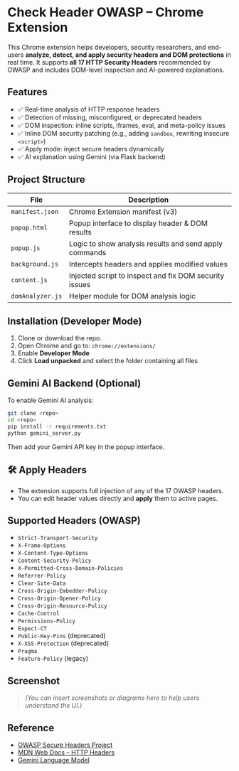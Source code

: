 # Check Header OWASP – Chrome Extension

This Chrome extension helps developers, security researchers, and end-users **analyze, detect, and apply security headers and DOM protections** in real time. It supports **all 17 HTTP Security Headers** recommended by OWASP and includes DOM-level inspection and AI-powered explanations.

## Features

- ✅ Real-time analysis of HTTP response headers
- ✅ Detection of missing, misconfigured, or deprecated headers
- ✅ DOM inspection: inline scripts, iframes, eval, and meta-policy issues
- ✅ Inline DOM security patching (e.g., adding `sandbox`, rewriting insecure `<script>`)
- ✅ Apply mode: inject secure headers dynamically
- ✅ AI explanation using Gemini (via Flask backend)

## Project Structure

| File              | Description                                                  |
|-------------------|--------------------------------------------------------------|
| `manifest.json`   | Chrome Extension manifest (v3)                               |
| `popup.html`      | Popup interface to display header & DOM results              |
| `popup.js`        | Logic to show analysis results and send apply commands       |
| `background.js`   | Intercepts headers and applies modified values               |
| `content.js`      | Injected script to inspect and fix DOM security issues       |
| `domAnalyzer.js`  | Helper module for DOM analysis logic                         |

## Installation (Developer Mode)

1. Clone or download the repo.
2. Open Chrome and go to: `chrome://extensions/`
3. Enable **Developer Mode**
4. Click **Load unpacked** and select the folder containing all files

## Gemini AI Backend (Optional)

To enable Gemini AI analysis:

```bash
git clone <repo>
cd <repo>
pip install -r requirements.txt
python gemini_server.py
```

Then add your Gemini API key in the popup interface.

## 🛠 Apply Headers

- The extension supports full injection of any of the 17 OWASP headers.
- You can edit header values directly and **apply** them to active pages.

## Supported Headers (OWASP)

- `Strict-Transport-Security`
- `X-Frame-Options`
- `X-Content-Type-Options`
- `Content-Security-Policy`
- `X-Permitted-Cross-Domain-Policies`
- `Referrer-Policy`
- `Clear-Site-Data`
- `Cross-Origin-Embedder-Policy`
- `Cross-Origin-Opener-Policy`
- `Cross-Origin-Resource-Policy`
- `Cache-Control`
- `Permissions-Policy`
- `Expect-CT`
- `Public-Key-Pins` (deprecated)
- `X-XSS-Protection` (deprecated)
- `Pragma`
- `Feature-Policy` (legacy)

## Screenshot

> _(You can insert screenshots or diagrams here to help users understand the UI.)_

## Reference

- [OWASP Secure Headers Project](https://owasp.org/www-project-secure-headers/)
- [MDN Web Docs – HTTP Headers](https://developer.mozilla.org/en-US/docs/Web/HTTP/Headers)
- [Gemini Language Model](https://ai.google.dev/gemini)